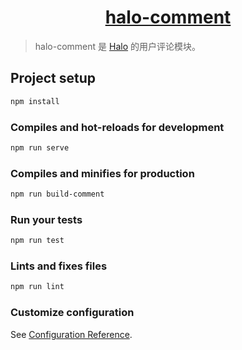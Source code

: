 <h1 align="center"><a href="https://github.com/halo-dev" target="_blank">halo-comment</a></h1>

> halo-comment 是 [Halo](https://github.com/halo-dev) 的用户评论模块。

## Project setup

```bash
npm install
```

### Compiles and hot-reloads for development

```bash
npm run serve
```

### Compiles and minifies for production

```bash
npm run build-comment
```

### Run your tests

```bash
npm run test
```

### Lints and fixes files

```bash
npm run lint
```

### Customize configuration

See [Configuration Reference](https://cli.vuejs.org/config/).
